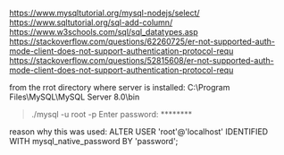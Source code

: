 https://www.mysqltutorial.org/mysql-nodejs/select/
https://www.sqltutorial.org/sql-add-column/
https://www.w3schools.com/sql/sql_datatypes.asp
https://stackoverflow.com/questions/62260725/er-not-supported-auth-mode-client-does-not-support-authentication-protocol-requ
https://stackoverflow.com/questions/52815608/er-not-supported-auth-mode-client-does-not-support-authentication-protocol-requ


from the rrot directory where server is installed: C:\Program Files\MySQL\MySQL Server 8.0\bin
> ./mysql -u root -p
Enter password: ********

reason why this was used:
ALTER USER 'root'@'localhost' IDENTIFIED WITH mysql_native_password BY 'password';